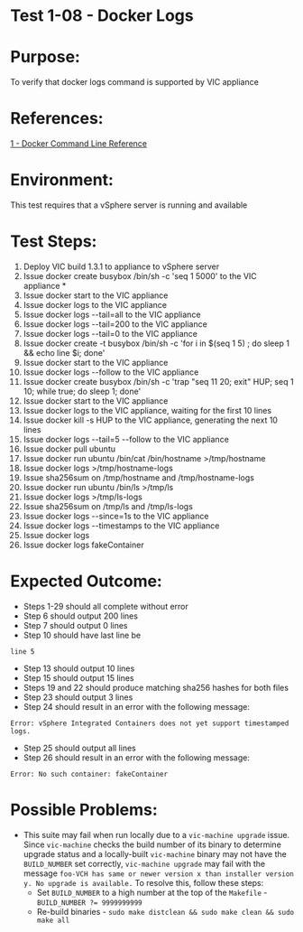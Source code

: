 Test 1-08 - Docker Logs
=======

# Purpose:
To verify that docker logs command is supported by VIC appliance

# References:
[1 - Docker Command Line Reference](https://docs.docker.com/engine/reference/commandline/logs/)

# Environment:
This test requires that a vSphere server is running and available

# Test Steps:
1. Deploy VIC build 1.3.1 to appliance to vSphere server
2. Issue docker create busybox /bin/sh -c 'seq 1 5000' to the VIC appliance *
3. Issue docker start <containerID> to the VIC appliance
4. Issue docker logs <containerID> to the VIC appliance
5. Issue docker logs --tail=all <containerID> to the VIC appliance
6. Issue docker logs --tail=200 <containerID> to the VIC appliance
7. Issue docker logs --tail=0 <containerID> to the VIC appliance
8. Issue docker create -t busybox /bin/sh -c 'for i in $(seq 1 5) ; do sleep 1 && echo line $i; done'
9. Issue docker start <containerID> to the VIC appliance
10. Issue docker logs --follow <containerID> to the VIC appliance
11. Issue docker create busybox /bin/sh -c 'trap "seq 11 20; exit" HUP; seq 1 10; while true; do sleep 1; done'
12. Issue docker start <containerID> to the VIC appliance
13. Issue docker logs <containerID> to the VIC appliance, waiting for the first 10 lines
14. Issue docker kill -s HUP <containerID> to the VIC appliance, generating the next 10 lines
15. Issue docker logs --tail=5 --follow <containerID> to the VIC appliance
16. Issue docker pull ubuntu
17. Issue docker run ubuntu /bin/cat /bin/hostname >/tmp/hostname
18. Issue docker logs <containerID> >/tmp/hostname-logs
19. Issue sha256sum on /tmp/hostname and /tmp/hostname-logs
20. Issue docker run ubuntu /bin/ls >/tmp/ls
21. Issue docker logs <containerID> >/tmp/ls-logs
22. Issue sha256sum on /tmp/ls and /tmp/ls-logs
23. Issue docker logs --since=1s <containerID> to the VIC appliance
24. Issue docker logs --timestamps <containerID> to the VIC appliance
25. Issue docker logs
26. Issue docker logs fakeContainer

# Expected Outcome:
* Steps 1-29 should all complete without error
* Step 6 should output 200 lines
* Step 7 should output 0 lines
* Step 10 should have last line be
```
line 5
```
* Step 13 should output 10 lines
* Step 15 should output 15 lines
* Steps 19 and 22 should produce matching sha256 hashes for both files
* Step 23 should output 3 lines
* Step 24 should result in an error with the following message:
```
Error: vSphere Integrated Containers does not yet support timestamped logs.
```
* Step 25 should output all lines
* Step 26 should result in an error with the following message:
```
Error: No such container: fakeContainer
```

# Possible Problems:
* This suite may fail when run locally due to a `vic-machine upgrade` issue. Since `vic-machine` checks the build number of its binary to determine upgrade status and a locally-built `vic-machine` binary may not have the `BUILD_NUMBER` set correctly, `vic-machine upgrade` may fail with the message `foo-VCH has same or newer version x than installer version y. No upgrade is available.` To resolve this, follow these steps:
  * Set `BUILD_NUMBER` to a high number at the top of the `Makefile` - `BUILD_NUMBER ?= 9999999999`
  * Re-build binaries - `sudo make distclean && sudo make clean && sudo make all`
